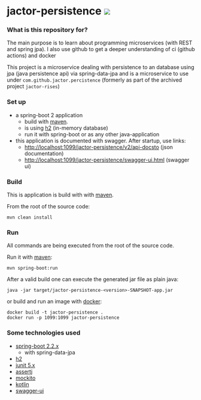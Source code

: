 # jactor-persistence  ![](https://github.com/jactor-rises/jactor-persistence/workflows/continious%20integration/badge.svg)
 
### What is this repository for?

The main purpose is to learn about programming microservices (with REST and spring jpa).
I also use github to get a deeper understanding of ci (github actions) and docker

This project is a microservice dealing with persistence to an database using
jpa (java persistence api) via spring-data-jpa and is a microservice to use under
`com.github.jactor.percistence` (formerly as part of the archived project `jactor-rises`)

### Set up

* a spring-boot 2 application
    * build with [maven](https://maven.apache.org).
    * is using [h2](http://h2database.com) (in-memory database)
    * run it with spring-boot or as any other java-application
* this application is documented with swagger. After startup, use links:
    * <http://localhost:1099/jactor-persistence/v2/api-docsto> (json documentation)
    * <http://localhost:1099/jactor-persistence/swagger-ui.html> (swagger ui)

### Build

This is application is build with with [maven](https://maven.apache.org).

From the root of the source code:
```
mvn clean install
```
### Run
All commands are being executed from the root of the source code.

Run it with [maven](https://maven.apache.org):
```
mvn spring-boot:run
```

After a valid build one can execute the generated jar file as plain java:
```
java -jar target/jactor-persistence-<version>-SNAPSHOT-app.jar
```
or build and run an image with [docker](https://www.docker.com):
```
docker build -t jactor-persistence .
docker run -p 1099:1099 jactor-persistence
```
### Some technologies used

* [spring-boot 2.2.x](https://spring.io/projects/spring-boot)
    * with spring-data-jpa
* [h2](http://h2database.com)
* [junit 5.x](https://junit.org/junit5/)
* [assertj](https://joel-costigliola.github.io/assertj/)
* [mockito](http://site.mockito.org)
* [kotlin](https://kotlinlang.org)
* [swagger-ui](https://swagger.io/tools/swagger-ui/)
